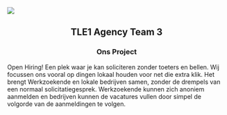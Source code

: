 <img src="https://www.openhiring.nl/assets/images/logo/logo-oh.png">

## <p style="text-align: center"> TLE1 Agency Team 3</p>

### <p style="text-align: center"> Ons Project</p>

Open Hiring! Een plek waar je kan soliciteren zonder toeters en bellen. Wij focussen ons vooral op dingen lokaal houden
voor net die extra klik. Het brengt Werkzoekende en lokale bedrijven samen, zonder de drempels van een normaal
solicitatiegesprek. Werkzoekende kunnen zich anoniem aanmelden en bedrijven kunnen de vacatures vullen door simpel de
volgorde van de aanmeldingen te volgen.
